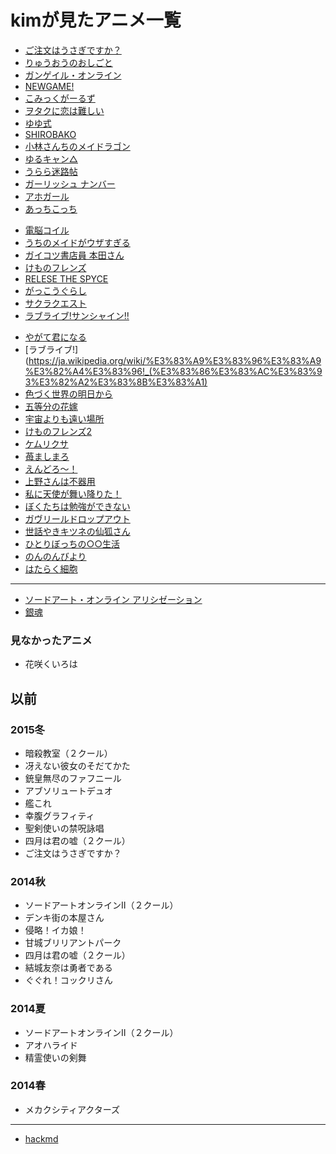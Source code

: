 # kimが見たアニメ一覧
- [ご注文はうさぎですか？](https://ja.wikipedia.org/wiki/%E3%81%94%E6%B3%A8%E6%96%87%E3%81%AF%E3%81%86%E3%81%95%E3%81%8E%E3%81%A7%E3%81%99%E3%81%8B%3F)
- [りゅうおうのおしごと](https://ja.wikipedia.org/wiki/%E3%82%8A%E3%82%85%E3%81%86%E3%81%8A%E3%81%86%E3%81%AE%E3%81%8A%E3%81%97%E3%81%94%E3%81%A8!)
- [ガンゲイル・オンライン](https://ja.wikipedia.org/wiki/%E3%82%BD%E3%83%BC%E3%83%89%E3%82%A2%E3%83%BC%E3%83%88%E3%83%BB%E3%82%AA%E3%83%B3%E3%83%A9%E3%82%A4%E3%83%B3_%E3%82%AA%E3%83%AB%E3%82%BF%E3%83%8A%E3%83%86%E3%82%A3%E3%83%96_%E3%82%AC%E3%83%B3%E3%82%B2%E3%82%A4%E3%83%AB%E3%83%BB%E3%82%AA%E3%83%B3%E3%83%A9%E3%82%A4%E3%83%B3)
- [NEWGAME!](https://ja.wikipedia.org/wiki/NEW_GAME!)
- [こみっくがーるず](https://ja.wikipedia.org/wiki/%E3%81%93%E3%81%BF%E3%81%A3%E3%81%8F%E3%81%8C%E3%83%BC%E3%82%8B%E3%81%9A)
- [ヲタクに恋は難しい](https://ja.wikipedia.org/wiki/%E3%83%B2%E3%82%BF%E3%82%AF%E3%81%AB%E6%81%8B%E3%81%AF%E9%9B%A3%E3%81%97%E3%81%84)
- [ゆゆ式](https://ja.wikipedia.org/wiki/%E3%82%86%E3%82%86%E5%BC%8F)
- [SHIROBAKO](https://ja.wikipedia.org/wiki/SHIROBAKO)
- [小林さんちのメイドラゴン](https://ja.wikipedia.org/wiki/%E5%B0%8F%E6%9E%97%E3%81%95%E3%82%93%E3%81%A1%E3%81%AE%E3%83%A1%E3%82%A4%E3%83%89%E3%83%A9%E3%82%B4%E3%83%B3)
- [ゆるキャン△](https://ja.wikipedia.org/wiki/%E3%82%86%E3%82%8B%E3%82%AD%E3%83%A3%E3%83%B3%E2%96%B3)
- [うらら迷路帖](https://ja.wikipedia.org/wiki/%E3%81%86%E3%82%89%E3%82%89%E8%BF%B7%E8%B7%AF%E5%B8%96)
- [ガーリッシュ ナンバー](https://ja.wikipedia.org/wiki/%E3%82%AC%E3%83%BC%E3%83%AA%E3%83%83%E3%82%B7%E3%83%A5%E3%83%8A%E3%83%B3%E3%83%90%E3%83%BC)
- [アホガール](https://ja.wikipedia.org/wiki/%E3%82%A2%E3%83%9B%E3%82%AC%E3%83%BC%E3%83%AB)
- [あっちこっち](https://ja.wikipedia.org/wiki/%E3%81%82%E3%81%A3%E3%81%A1%E3%81%93%E3%81%A3%E3%81%A1)
<!-- ここまでで一つ -->
- [電脳コイル](https://ja.wikipedia.org/wiki/%E9%9B%BB%E8%84%B3%E3%82%B3%E3%82%A4%E3%83%AB)
- [うちのメイドがウザすぎる](https://ja.wikipedia.org/wiki/%E3%81%86%E3%81%A1%E3%81%AE%E3%83%A1%E3%82%A4%E3%83%89%E3%81%8C%E3%82%A6%E3%82%B6%E3%81%99%E3%81%8E%E3%82%8B!)
- [ガイコツ書店員 本田さん](https://ja.wikipedia.org/wiki/%E3%82%AC%E3%82%A4%E3%82%B3%E3%83%84%E6%9B%B8%E5%BA%97%E5%93%A1_%E6%9C%AC%E7%94%B0%E3%81%95%E3%82%93)
- [けものフレンズ](https://ja.wikipedia.org/wiki/%E3%81%91%E3%82%82%E3%81%AE%E3%83%95%E3%83%AC%E3%83%B3%E3%82%BA_(%E3%82%A2%E3%83%8B%E3%83%A1))
- [RELESE THE SPYCE](https://ja.wikipedia.org/wiki/RELEASE_THE_SPYCE)
- [がっこうぐらし](https://ja.wikipedia.org/wiki/%E3%81%8C%E3%81%A3%E3%81%93%E3%81%86%E3%81%90%E3%82%89%E3%81%97!)
- [サクラクエスト](https://ja.wikipedia.org/wiki/%E3%82%B5%E3%82%AF%E3%83%A9%E3%82%AF%E3%82%A8%E3%82%B9%E3%83%88)
- <a href="https://ja.wikipedia.org/wiki/%E3%83%A9%E3%83%96%E3%83%A9%E3%82%A4%E3%83%96!_(%E3%83%86%E3%83%AC%E3%83%93%E3%82%A2%E3%83%8B%E3%83%A1)">ラブライブ!サンシャイン!!</a>
<!-- ここまでで一つ -->
- [やがて君になる](https://ja.wikipedia.org/wiki/%E3%82%84%E3%81%8C%E3%81%A6%E5%90%9B%E3%81%AB%E3%81%AA%E3%82%8B)
- [ラブライブ!](https://ja.wikipedia.org/wiki/%E3%83%A9%E3%83%96%E3%83%A9%E3%82%A4%E3%83%96!_(%E3%83%86%E3%83%AC%E3%83%93%E3%82%A2%E3%83%8B%E3%83%A1)
- [色づく世界の明日から](https://ja.wikipedia.org/wiki/%E8%89%B2%E3%81%A5%E3%81%8F%E4%B8%96%E7%95%8C%E3%81%AE%E6%98%8E%E6%97%A5%E3%81%8B%E3%82%89)
- [五等分の花嫁](https://ja.wikipedia.org/wiki/%E4%BA%94%E7%AD%89%E5%88%86%E3%81%AE%E8%8A%B1%E5%AB%81)
- [宇宙よりも遠い場所](https://ja.wikipedia.org/wiki/%E5%AE%87%E5%AE%99%E3%82%88%E3%82%8A%E3%82%82%E9%81%A0%E3%81%84%E5%A0%B4%E6%89%80)
- [けものフレンズ2](https://ja.wikipedia.org/wiki/%E3%81%91%E3%82%82%E3%81%AE%E3%83%95%E3%83%AC%E3%83%B3%E3%82%BA_(%E3%82%A2%E3%83%8B%E3%83%A1))
- [ケムリクサ](https://ja.wikipedia.org/wiki/%E3%82%B1%E3%83%A0%E3%83%AA%E3%82%AF%E3%82%B5)
- [苺ましまろ](https://ja.wikipedia.org/wiki/%E8%8B%BA%E3%81%BE%E3%81%97%E3%81%BE%E3%82%8D)
- [えんどろ〜！](https://ja.wikipedia.org/wiki/%E3%81%88%E3%82%93%E3%81%A9%E3%82%8D%E3%80%9C!)
- [上野さんは不器用](https://ja.wikipedia.org/wiki/%E4%B8%8A%E9%87%8E%E3%81%95%E3%82%93%E3%81%AF%E4%B8%8D%E5%99%A8%E7%94%A8)
- [私に天使が舞い降りた！](https://ja.wikipedia.org/wiki/%E7%A7%81%E3%81%AB%E5%A4%A9%E4%BD%BF%E3%81%8C%E8%88%9E%E3%81%84%E9%99%8D%E3%82%8A%E3%81%9F!)
- [ぼくたちは勉強ができない](https://ja.wikipedia.org/wiki/%E3%81%BC%E3%81%8F%E3%81%9F%E3%81%A1%E3%81%AF%E5%8B%89%E5%BC%B7%E3%81%8C%E3%81%A7%E3%81%8D%E3%81%AA%E3%81%84)
- [ガヴリールドロップアウト](https://ja.wikipedia.org/wiki/%E3%82%AC%E3%83%B4%E3%83%AA%E3%83%BC%E3%83%AB%E3%83%89%E3%83%AD%E3%83%83%E3%83%97%E3%82%A2%E3%82%A6%E3%83%88)
- [世話やきキツネの仙狐さん](https://ja.wikipedia.org/wiki/%E4%B8%96%E8%A9%B1%E3%82%84%E3%81%8D%E3%82%AD%E3%83%84%E3%83%8D%E3%81%AE%E4%BB%99%E7%8B%90%E3%81%95%E3%82%93)
- [ひとりぼっちの○○生活](https://ja.wikipedia.org/wiki/%E3%81%B2%E3%81%A8%E3%82%8A%E3%81%BC%E3%81%A3%E3%81%A1%E3%81%AE%E2%97%8B%E2%97%8B%E7%94%9F%E6%B4%BB)
- [のんのんびより](https://ja.wikipedia.org/wiki/%E3%81%AE%E3%82%93%E3%81%AE%E3%82%93%E3%81%B3%E3%82%88%E3%82%8A)
- [はたらく細胞](https://ja.wikipedia.org/wiki/%E3%81%AF%E3%81%9F%E3%82%89%E3%81%8F%E7%B4%B0%E8%83%9E)

---

- [ソードアート・オンライン アリシゼーション]()
- [銀魂](https://ja.wikipedia.org/wiki/%E9%8A%80%E9%AD%82_(%E3%82%A2%E3%83%8B%E3%83%A1))

### 見なかったアニメ
- 花咲くいろは

## 以前
### 2015冬
- 暗殺教室（２クール）
- 冴えない彼女のそだてかた
- 銃皇無尽のファフニール
- アブソリュートデュオ
- 艦これ
- 幸腹グラフィティ
- 聖剣使いの禁呪詠唱
- 四月は君の嘘（２クール）
- ご注文はうさぎですか？

### 2014秋
- ソードアートオンラインⅡ（２クール）
- デンキ街の本屋さん
- 侵略！イカ娘！
- 甘城ブリリアントパーク
- 四月は君の嘘（２クール）
- 結城友奈は勇者である
- ぐぐれ！コックリさん

### 2014夏
- ソードアートオンラインⅡ（２クール）
- アオハライド
- 精霊使いの剣舞

### 2014春
- メカクシティアクターズ

---

- [hackmd](https://hackmd.io/uIA9M91bSESxrmphcnYe0Q?view)